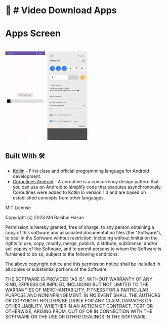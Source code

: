 # 🔖 # Video Download Apps
<h1>Apps Screen<h1>
 <img src="https://github.com/rakibcse99/VideoDownloder/blob/master/app/src/main/res/drawable/picture1.jpg?raw=true" width="25%"/>
 <img src="https://github.com/rakibcse99/VideoDownloder/blob/master/app/src/main/res/drawable/picture2.jpg?raw=true" width="25%"/>

## Built With 🛠

- [Kotlin](https://kotlinlang.org/) - First class and official programming language for Android
  development.
- [Coroutines Android](https://developer.android.com/kotlin/coroutines) - A coroutine is a concurrency design pattern that you can use on Android to simplify code that executes asynchronously. Coroutines were added to Kotlin in version 1.3 and are based on established concepts from other languages.

MIT License

Copyright (c) 2023 Md Rakibul Hasan

Permission is hereby granted, free of charge, to any person obtaining a copy
of this software and associated documentation files (the "Software"), to deal
in the Software without restriction, including without limitation the rights
to use, copy, modify, merge, publish, distribute, sublicense, and/or sell
copies of the Software, and to permit persons to whom the Software is
furnished to do so, subject to the following conditions:

The above copyright notice and this permission notice shall be included in all
copies or substantial portions of the Software.

THE SOFTWARE IS PROVIDED "AS IS", WITHOUT WARRANTY OF ANY KIND, EXPRESS OR
IMPLIED, INCLUDING BUT NOT LIMITED TO THE WARRANTIES OF MERCHANTABILITY,
FITNESS FOR A PARTICULAR PURPOSE AND NONINFRINGEMENT. IN NO EVENT SHALL THE
AUTHORS OR COPYRIGHT HOLDERS BE LIABLE FOR ANY CLAIM, DAMAGES OR OTHER
LIABILITY, WHETHER IN AN ACTION OF CONTRACT, TORT OR OTHERWISE, ARISING FROM,
OUT OF OR IN CONNECTION WITH THE SOFTWARE OR THE USE OR OTHER DEALINGS IN THE
SOFTWARE.
```
